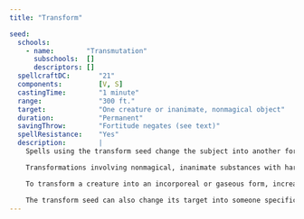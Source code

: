 ```yaml
---
title: "Transform"

seed:
  schools:
    - name:        "Transmutation"
      subschools:  []
      descriptors: []
  spellcraftDC:       "21"
  components:         [V, S]
  castingTime:        "1 minute"
  range:              "300 ft."
  target:             "One creature or inanimate, nonmagical object"
  duration:           "Permanent"
  savingThrow:        "Fortitude negates (see text)"
  spellResistance:    "Yes"
  description:        |
    Spells using the transform seed change the subject into another form of creature or object. The new form can range in size from Diminutive to one size larger than the subject's normal form. For each additional increment of size change, increase the Spellcraft DC by +6. If the caster wants to transform a nonmagical, inanimate object into a creature of his or her type or transform a creature into a nonmagical, inanimate object, increase the Spellcraft DC by +10. To change a creature of one type into another type increase the Spellcraft DC by +5.

    Transformations involving nonmagical, inanimate substances with hardness are more difficult; for each 2 points of hardness, increase the Spellcraft DC by +1.

    To transform a creature into an incorporeal or gaseous form, increase the Spellcraft DC by +10. Conversely, to overcome the natural immunity of a gaseous or incorporeal creature to transformation, increase the Spellcraft DC by +10.

    The transform seed can also change its target into someone specific. To transform an object or creature into the specific likeness of another individual (including memories and mental abilities), increase the Spellcraft DC by +25. If the transformed creature doesn't have the level or Hit Dice of its new likeness, it can only use the abilities of the creature at its own level or Hit Dice. If slain or destroyed, the transformed creature or object reverts to its original form. The subject's equipment, if any, remains untransformed or melds into the new form's body, at the caster's option. The transformed creature or object acquires the physical and natural abilities of the creature or object it has been changed into while retaining its own memories and mental ability scores. Mental abilities include personality, Intelligence, Wisdom, and Charisma scores, level and class, hit points (despite any change in its Constitution score), alignment, base attack bonus, base saves, extraordinary abilities, spells, and spell-like abilities, but not its supernatural abilities. Physical abilities include natural size and Strength, Dexterity, and Constitution scores. Natural abilities include armor, natural weapons, and similar gross physical qualities (presence or absence of wings, number of extremities, and so forth), and possibly hardness. Creatures transformed into inanimate objects do not gain the benefit of their untransformed physical abilities, and may well be blind, deaf, dumb, and unfeeling. Objects transformed into creatures gain that creature's average physical ability scores, but are considered to have mental ability scores of 0 (the fortify seed can add points to each mental ability, if desired). For each normal extraordinary ability or supernatural ability granted to the transformed creature, increase the Spellcraft DC by +10. The transformed subject can have no more Hit Dice than the caster has or than the subject has (whichever is greater). In any case, for each Hit Die the assumed form has above 15, increase the Spellcraft DC by +2.
---
```

